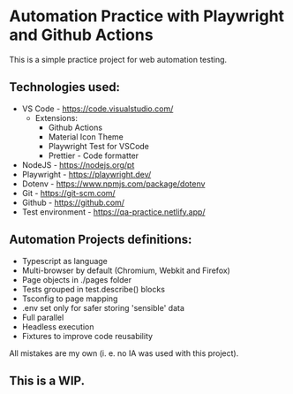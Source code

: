 # Automation Practice with Playwright and Github Actions
This is a simple practice project for web automation testing.
## Technologies used:
- VS Code - https://code.visualstudio.com/
    - Extensions: 
        - Github Actions
        - Material Icon Theme
        - Playwright Test for VSCode
        - Prettier - Code formatter
- NodeJS - https://nodejs.org/pt
- Playwright - https://playwright.dev/
- Dotenv - https://www.npmjs.com/package/dotenv
- Git - https://git-scm.com/
- Github - https://github.com/
- Test environment - https://qa-practice.netlify.app/
## Automation Projects definitions:
- Typescript as language
- Multi-browser by default (Chromium, Webkit and Firefox)
- Page objects in ./pages folder
- Tests grouped in test.describe() blocks
- Tsconfig to page mapping
- .env set only for safer storing 'sensible' data
- Full parallel
- Headless execution
- Fixtures to improve code reusability

All mistakes are my own (i. e. no IA was used with this project).
## This is a WIP.